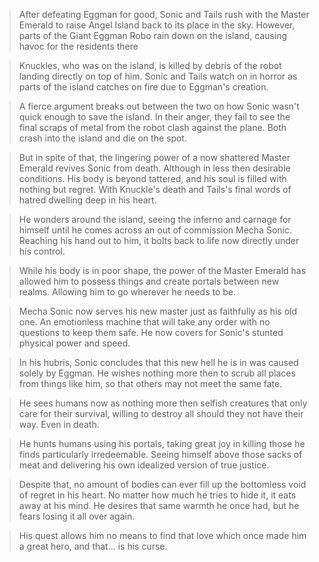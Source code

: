 >After defeating Eggman for good, Sonic and Tails rush with the Master Emerald to raise Angel Island back to its place in the sky. However, parts of the Giant Eggman Robo rain down on the island, causing havoc for the residents there

>Knuckles, who was on the island, is killed by debris of the robot landing directly on top of him. Sonic and Tails watch on in horror as parts of the island catches on fire due to Eggman's creation.

>A fierce argument breaks out between the two on how Sonic wasn't quick enough to save the island. In their anger, they fail to see the final scraps of metal from the robot clash against the plane. Both crash into the island and die on the spot.

>But in spite of that, the lingering power of a now shattered Master Emerald revives Sonic from death. Although in less then desirable conditions. His body is beyond tattered, and his soul is filled with nothing but regret. With Knuckle's death and Tails's final words of hatred dwelling deep in his heart.

>He wonders around the island, seeing the inferno and carnage for himself until he comes across an out of commission Mecha Sonic. Reaching his hand out to him, it bolts back to life now directly under his control.

>While his body is in poor shape, the power of the Master Emerald has allowed him to possess things and create portals between new realms. Allowing him to go wherever he needs to be.

>Mecha Sonic now serves his new master just as faithfully as his old one. An emotionless machine that will take any order with no questions to keep them safe. He now covers for Sonic's stunted physical power and speed.

>In his hubris, Sonic concludes that this new hell he is in was caused solely by Eggman. He wishes nothing more then to scrub all places from things like him, so that others may not meet the same fate.

>He sees humans now as nothing more then selfish creatures that only care for their survival, willing to destroy all should they not have their way. Even in death.

>He hunts humans using his portals, taking great joy in killing those he finds particularly irredeemable. Seeing himself above those sacks of meat and delivering his own idealized version of true justice.

>Despite that, no amount of bodies can ever fill up the bottomless void of regret in his heart. No matter how much he tries to hide it, it eats away at his mind. He desires that same warmth he once had, but he fears losing it all over again.

>His quest allows him no means to find that love which once made him a great hero, and that... is his curse.
